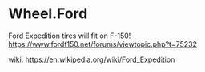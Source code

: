 # Wheel.Ford
Ford Expedition tires will fit on F-150! https://www.fordf150.net/forums/viewtopic.php?t=75232

wiki: https://en.wikipedia.org/wiki/Ford_Expedition
